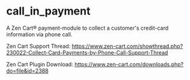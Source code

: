 # call_in_payment
A Zen Cart&reg; payment-module to collect a customer's credit-card information via phone call.

Zen Cart Support Thread: https://www.zen-cart.com/showthread.php?230022-Collect-Card-Payments-by-Phone-Call-Support-Thread

Zen Cart Plugin Download: https://www.zen-cart.com/downloads.php?do=file&id=2388
